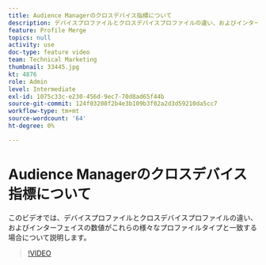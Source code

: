 ```yaml
---
title: Audience Managerのクロスデバイス指標について
description: デバイスプロファイルとクロスデバイスプロファイルの違い、およびインターフェイスの数値がこれらの様々なプロファイルタイプと一致する場合について説明します。
feature: Profile Merge
topics: null
activity: use
doc-type: feature video
team: Technical Marketing
thumbnail: 33445.jpg
kt: 4876
role: Admin
level: Intermediate
exl-id: 1075c33c-e230-456d-9ec7-70d8ad65f44b
source-git-commit: 124f03208f2b4e3b109b3f02a2d3d59210da5cc7
workflow-type: tm+mt
source-wordcount: '64'
ht-degree: 0%

---
```


# Audience Managerのクロスデバイス指標について

このビデオでは、デバイスプロファイルとクロスデバイスプロファイルの違い、およびインターフェイスの数値がこれらの様々なプロファイルタイプと一致する場合について説明します。

>[!VIDEO](https://video.tv.adobe.com/v/36810/?quality=12&captions=jpn)
